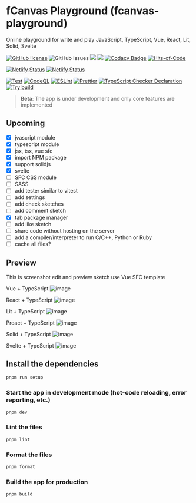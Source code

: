 # fCanvas Playground (fcanvas-playground)

Online playground for write and play JavaScript, TypeScript, Vue, React, Lit, Solid, Svelte

[![GitHub license](https://img.shields.io/github/license/fastercodee/playground)](https://github.com/fastercodee/playground/blob/main/LICENSE) <img alt="GitHub Issues" src="https://img.shields.io/github/issues/fastercodee/playground" />
![](https://api.codiga.io/project/36164/score/svg)
![](https://api.codiga.io/project/36164/status/svg)
[![Codacy Badge](https://app.codacy.com/project/badge/Grade/f7aa98fed72047759afb7621e3f4f520)](https://app.codacy.com/gh/fastercodee/playground/dashboard?utm_source=gh&utm_medium=referral&utm_content=&utm_campaign=Badge_grade)
[![Hits-of-Code](https://hitsofcode.com/github/fastercodee/playground?branch=main)](https://hitsofcode.com/github/fastercodee/playground/view?branch=main)

[![Netlify Status](https://api.netlify.com/api/v1/badges/473482f1-aa29-42c1-a672-f2418b98f499/deploy-status)](https://app.netlify.com/sites/fastercode/deploys)
[![Netlify Status](https://api.netlify.com/api/v1/badges/8810f8b1-ac17-4df5-84d2-f6dccde7fa9a/deploy-status)](https://app.netlify.com/sites/preview-fastercode/deploys)

[![Test](https://github.com/fastercodee/playground/actions/workflows/test.yml/badge.svg)](https://github.com/fastercodee/playground/actions/workflows/test.yml)
[![CodeQL](https://github.com/fastercodee/playground/actions/workflows/codeql.yml/badge.svg)](https://github.com/fastercodee/playground/actions/workflows/codeql.yml)
[![ESLint](https://github.com/fastercodee/playground/actions/workflows/eslint.yml/badge.svg)](https://github.com/fastercodee/playground/actions/workflows/eslint.yml)
[![Prettier](https://github.com/fastercodee/playground/actions/workflows/pretter.yml/badge.svg)](https://github.com/fastercodee/playground/actions/workflows/pretter.yml)
[![TypeScript Checker Declaration](https://github.com/fastercodee/playground/actions/workflows/typing.yml/badge.svg)](https://github.com/fastercodee/playground/actions/workflows/typing.yml)
[![Try build](https://github.com/fastercodee/playground/actions/workflows/try-build.yml/badge.svg)](https://github.com/fastercodee/playground/actions/workflows/try-build.yml)

> **Beta**: The app is under development and only core features are implemented

## Upcoming

- [x] jvascript module
- [x] typescript module
- [x] jsx, tsx, vue sfc
- [x] import NPM package
- [x] support solidjs
- [x] svelte
- [ ] SFC CSS module
- [ ] SASS
- [ ] add tester similar to vitest
- [ ] add settings
- [ ] add check sketches
- [ ] add comment sketch
- [x] tab package manager
- [ ] add like sketch
- [ ] share code without hosting on the server
- [ ] add a compiler/interpreter to run C/C++, Python or Ruby
- [ ] cache all files?

## Preview

This is screenshot edit and preview sketch use Vue SFC template

Vue + TypeScript
![image](https://github.com/fastercodee/playground/assets/45375496/b9cb2ced-59a5-49eb-a7c5-e1a3fd00eb9e)

React + TypeScript
![image](https://github.com/fastercodee/playground/assets/45375496/af57d969-e661-428f-9ad4-c53a84ccc3e2)

Lit + TypeScript
![image](https://github.com/fastercodee/playground/assets/45375496/3f0645fc-e589-4d33-a4da-88cdcacd9e3e)

Preact + TypeScript
![image](https://github.com/fastercodee/playground/assets/45375496/3699bb07-5c4b-415a-ad09-7a280efae8db)

Solid + TypeScript
![image](https://github.com/fastercodee/playground/assets/45375496/5aff163c-eb70-4831-bac7-17ebc981a69c)

Svelte + TypeScript
![image](https://github.com/fastercodee/playground/assets/45375496/1bff1661-af74-4ab9-a719-205897eee59f)

## Install the dependencies

```bash
pnpm run setup
```

### Start the app in development mode (hot-code reloading, error reporting, etc.)

```bash
pnpm dev
```

### Lint the files

```bash
pnpm lint
```

### Format the files

```bash
pnpm format
```

### Build the app for production

```bash
pnpm build
```
